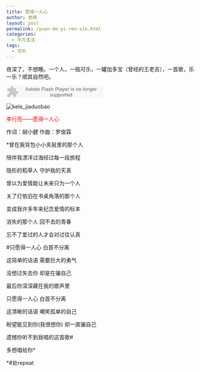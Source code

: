 ```yaml
---
title: 愿得一人心
author: 老杨
layout: post
permalink: /yuan-de-yi-ren-xin.html
categories:
  - 平凡生活
tags:
  - 可乐
---
```

夜深了，不想睡。一个人，一瓶可乐，一罐加多宝（曾经的王老吉），一首歌，乐一乐？顺其自然吧。

<embed src="http://www.xiami.com/widget/0_1771265605/singlePlayer.swf" type="application/x-shockwave-flash" width="257" height="33" wmode="transparent">
</embed>

  


  
![kele_jiaduobao][1]

<span style="color: #ff0000;">李行亮——愿得一人心</span>

作词：胡小健 作曲：罗俊霖

*曾在我背包小小夹层里的那个人

陪伴我漂洋过海经过每一段旅程

隐形的稻草人 守护我的天真

曾以为爱情能让未来只为一个人

关了灯依旧在书桌角落的那个人

变成我许多年来纪念爱情的标本

消失的那个人 回不去的青春

忘不了爱过的人才会对过往认真

#只愿得一人心 白首不分离

这简单的话语 需要巨大的勇气

没想过失去你 却是在骗自己

最后你深深藏在我的歌声里

只愿得一人心 白首不分离

这清晰的话语 嘲笑孤单的自己

盼望能见到你(我很想你) 却一直骗自己

遗憾你听不到我唱的这首歌#

多想唱给你*

*#处repeat

 [1]: http://cyhour.com/wp-content/uploads/2014/07/kele_jiaduobao.jpg